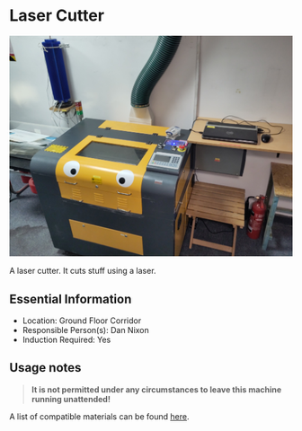 # Laser Cutter

[<img class="equipment-thumbnail" src="./images/overview.jpg" alt="Laser cutter overview">](./images/overview.jpg)

A laser cutter.
It cuts stuff using a laser.

## Essential Information

- Location: Ground Floor Corridor
- Responsible Person(s): Dan Nixon
- Induction Required: Yes

## Usage notes

> **It is not permitted under any circumstances to leave this machine running unattended!**

A list of compatible materials can be found [here](./materials.md).
